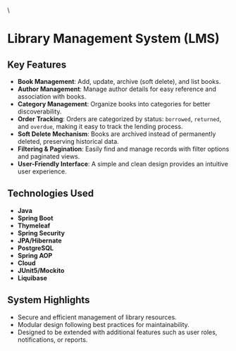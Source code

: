 \
# Library Management System (LMS)

## Key Features

-  **Book Management**: Add, update, archive (soft delete), and list books.
-  **Author Management**: Manage author details for easy reference and association with books.
-  **Category Management**: Organize books into categories for better discoverability.
-  **Order Tracking**: Orders are categorized by status: `borrowed`, `returned`, and `overdue`, making it easy to track the lending process.
-  **Soft Delete Mechanism**: Books are archived instead of permanently deleted, preserving historical data.
-  **Filtering & Pagination**: Easily find and manage records with filter options and paginated views.
- **User-Friendly Interface**: A simple and clean design provides an intuitive user experience.

## Technologies Used

- **Java**
- **Spring Boot**
- **Thymeleaf** 
- **Spring Security** 
- **JPA/Hibernate**
- **PostgreSQL**
- **Spring AOP**
- **Cloud**
- **JUnit5/Mockito**
- **Liquibase**

## System Highlights

- Secure and efficient management of library resources.
- Modular design following best practices for maintainability.
- Designed to be extended with additional features such as user roles, notifications, or reports.

